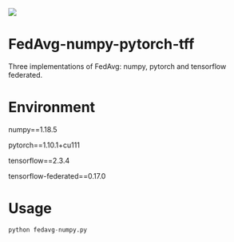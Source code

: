 ![](https://img.shields.io/badge/FedAvg-numpy%2Bpytorch%2Btff-orange)
# FedAvg-numpy-pytorch-tff
Three implementations of FedAvg: numpy, pytorch and tensorflow federated.

# Environment
numpy==1.18.5

pytorch==1.10.1+cu111

tensorflow==2.3.4

tensorflow-federated==0.17.0

# Usage
```python
python fedavg-numpy.py
```
